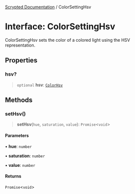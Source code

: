 [Scrypted Documentation](../globals.md) / ColorSettingHsv

# Interface: ColorSettingHsv

ColorSettingHsv sets the color of a colored light using the HSV representation.

## Properties

### hsv?

> `optional` **hsv**: [`ColorHsv`](ColorHsv.md)

## Methods

### setHsv()

> **setHsv**(`hue`, `saturation`, `value`): `Promise`\<`void`\>

#### Parameters

• **hue**: `number`

• **saturation**: `number`

• **value**: `number`

#### Returns

`Promise`\<`void`\>
